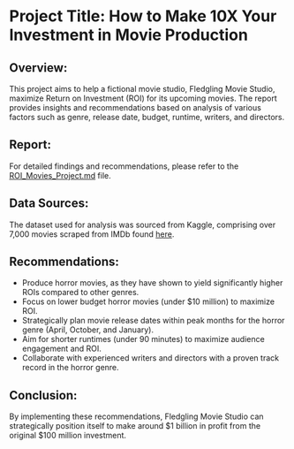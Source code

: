 # Project Title: How to Make 10X Your Investment in Movie Production

## Overview:
This project aims to help a fictional movie studio, Fledgling Movie Studio, maximize Return on Investment (ROI) for its upcoming movies. The report provides insights and recommendations based on analysis of various factors such as genre, release date, budget, runtime, writers, and directors.

## Report:
For detailed findings and recommendations, please refer to the [ROI_Movies_Project.md](ROI_Movies_Project.md) file.

## Data Sources:
The dataset used for analysis was sourced from Kaggle, comprising over 7,000 movies scraped from IMDb found [here](https://www.kaggle.com/datasets/danielgrijalvas/movies).

## Recommendations:
- Produce horror movies, as they have shown to yield significantly higher ROIs compared to other genres.
- Focus on lower budget horror movies (under $10 million) to maximize ROI.
- Strategically plan movie release dates within peak months for the horror genre (April, October, and January).
- Aim for shorter runtimes (under 90 minutes) to maximize audience engagement and ROI.
- Collaborate with experienced writers and directors with a proven track record in the horror genre.

## Conclusion:
By implementing these recommendations, Fledgling Movie Studio can strategically position itself to make around $1 billion in profit from the original $100 million investment.

